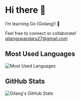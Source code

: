 # Hi there 👋  

I’m learning Go (Golang)! 🚀  

Feel free to connect or collaborate!  
gilangswandaru27@gmail.com  

## Most Used Languages  
![Most Used Languages](https://github-readme-stats.vercel.app/api/top-langs/?username=glng-swndru&layout=compact&theme=radical)  

## GitHub Stats  
![Gilang's GitHub Stats](https://github-readme-stats.vercel.app/api?username=glng-swndru&show_icons=true&theme=radical)
